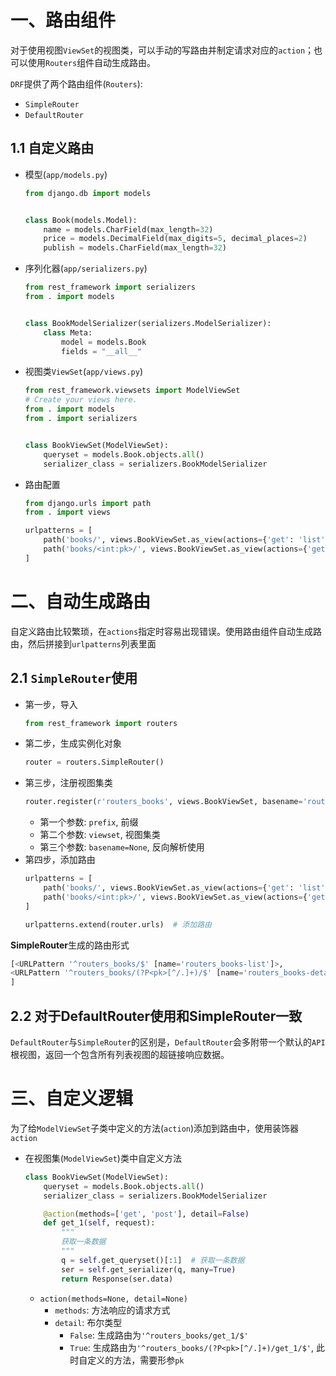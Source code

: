 # 一、路由组件
对于使用视图`ViewSet`的视图类，可以手动的写路由并制定请求对应的`action`；也可以使用`Routers`组件自动生成路由。

`DRF`提供了两个路由组件(`Routers`):
* `SimpleRouter`
* `DefaultRouter`


## 1.1 自定义路由
* 模型(`app/models.py`)
    ```python
    from django.db import models
    
    
    class Book(models.Model):
        name = models.CharField(max_length=32)
        price = models.DecimalField(max_digits=5, decimal_places=2)
        publish = models.CharField(max_length=32)
    ```
* 序列化器(`app/serializers.py`)
    ```python
    from rest_framework import serializers
    from . import models
    
    
    class BookModelSerializer(serializers.ModelSerializer):
        class Meta:
            model = models.Book
            fields = "__all__"
    ```
* 视图类`ViewSet`(`app/views.py`)
    ```python
    from rest_framework.viewsets import ModelViewSet
    # Create your views here.
    from . import models
    from . import serializers
    
    
    class BookViewSet(ModelViewSet):
        queryset = models.Book.objects.all()
        serializer_class = serializers.BookModelSerializer
    ```
* 路由配置
    ```python
    from django.urls import path
    from . import views
    
    urlpatterns = [
        path('books/', views.BookViewSet.as_view(actions={'get': 'list', 'post': 'create'})),
        path('books/<int:pk>/', views.BookViewSet.as_view(actions={'get': 'retrieve', 'put': 'update', 'delete': 'destroy'})),
    ]
    ```

# 二、自动生成路由
自定义路由比较繁琐，在`actions`指定时容易出现错误。使用路由组件自动生成路由，然后拼接到`urlpatterns`列表里面

## 2.1 `SimpleRouter`使用
* 第一步，导入
    ```python
    from rest_framework import routers
    ```
* 第二步，生成实例化对象
    ```python
    router = routers.SimpleRouter()
    ```
* 第三步，注册视图集类
    ```python
    router.register(r'routers_books', views.BookViewSet, basename='routers_books')  # basename: 反向解析使用此名字
    ```
    * 第一个参数: `prefix`, 前缀
    * 第二个参数: `viewset`, 视图集类
    * 第三个参数: `basename=None`, 反向解析使用
* 第四步，添加路由
    ```python
    urlpatterns = [
        path('books/', views.BookViewSet.as_view(actions={'get': 'list', 'post': 'create'})),
        path('books/<int:pk>/', views.BookViewSet.as_view(actions={'get': 'retrieve', 'put': 'update', 'delete': 'destroy'})),
    ]
    
    urlpatterns.extend(router.urls)  # 添加路由
    ```

**SimpleRouter**生成的路由形式
```python
[<URLPattern '^routers_books/$' [name='routers_books-list']>, 
<URLPattern '^routers_books/(?P<pk>[^/.]+)/$' [name='routers_books-detail']>
]
```

## 2.2 **对于**DefaultRouter**使用和SimpleRouter一致** 
`DefaultRouter`与`SimpleRouter`的区别是，`DefaultRouter`会多附带一个默认的`API`根视图，返回一个包含所有列表视图的超链接响应数据。


# 三、自定义逻辑
为了给`ModelViewSet`子类中定义的方法(`action`)添加到路由中，使用装饰器`action`

* 在视图集(`ModelViewSet`)类中自定义方法
    ```python
    class BookViewSet(ModelViewSet):
        queryset = models.Book.objects.all()
        serializer_class = serializers.BookModelSerializer
    
        @action(methods=['get', 'post'], detail=False)
        def get_1(self, request):
            """
            获取一条数据
            """
            q = self.get_queryset()[:1]  # 获取一条数据
            ser = self.get_serializer(q, many=True)
            return Response(ser.data)
    ```
    * `action(methods=None, detail=None)`
        * `methods`: 方法响应的请求方式
        * `detail`: 布尔类型
            * `False`: 生成路由为`'^routers_books/get_1/$' `
            * `True`: 生成路由为`'^routers_books/(?P<pk>[^/.]+)/get_1/$'`, 此时自定义的方法，需要形参`pk`

